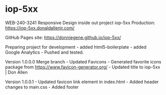 # iop-5xx

WEB-240-3241 Responsive Design inside out project iop-5xx
      Production: https://iop-5xx.donaldallenjr.com/

GitHub Pages site: https://donniegene.github.io/iop-5xx/

Preparing project for development
      - added html5-boilerplate
      - added Google Analytics
      - Pushed and tested.

Version 1.0.0.0
      Merge branch - Updated Favicons
            - Generated favorite icons package from
                  https://www.favicon-generator.org/
            - Updated title to iop-5xx | Don Allen

Version 1.0.0.1
      - Updated favicon link element in index.html
      - Added header changes to main.css
      - Added footer
